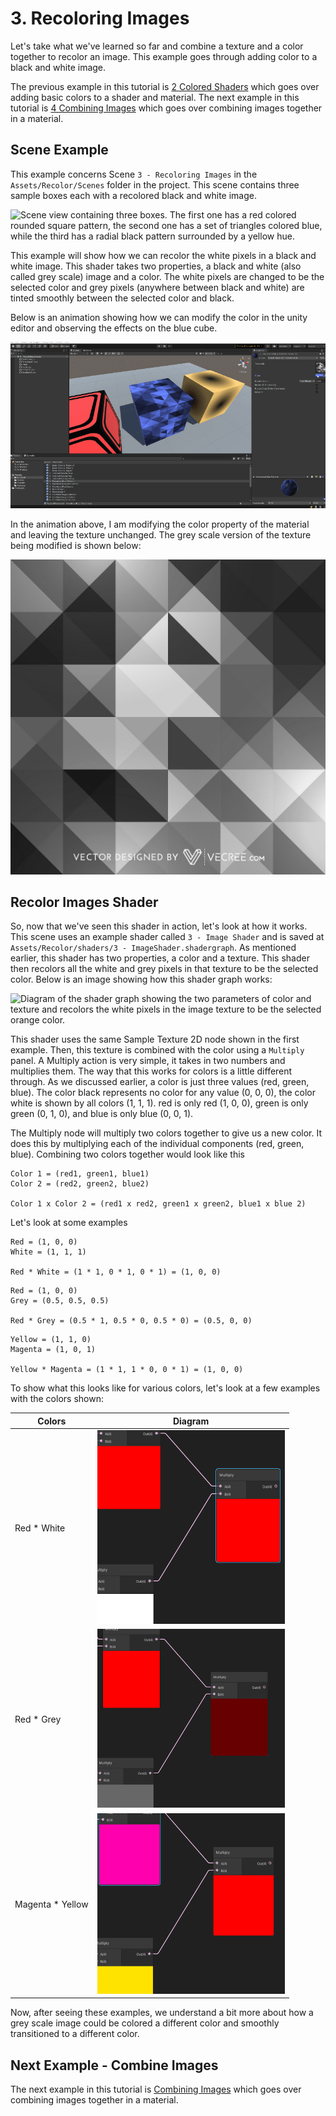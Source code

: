 # 3. Recoloring Images

Let's take what we've learned so far and combine a texture and a color together to recolor an image. This example goes
through adding color to a black and white image.

The previous example in this tutorial is [2 Colored Shaders](2.ColoredShaders.md) which goes over adding basic colors to a
shader and material. The next example in this tutorial is [4 Combining Images](4.CombiningImages.md) which goes over
combining images together in a material.

## Scene Example

This example concerns Scene `3 - Recoloring Images` in the `Assets/Recolor/Scenes` folder in the project. This scene contains
three sample boxes each with a recolored black and white image.

![Scene view containing three boxes. The first one has a red colored rounded square pattern, the second one has a set of
triangles colored blue, while the third has a radial black pattern surrounded by a yellow hue.](imgs/Scene-3.png)

This example will show how we can recolor the white pixels in a black and white image. This shader takes two properties,
a black and white (also called grey scale) image and a color. The white pixels are changed to be the selected color and
grey pixels (anywhere between black and white) are tinted smoothly between the selected color and black.

Below is an animation showing how we can modify the color in the unity editor and observing the effects on the blue
cube. 

![Recoloring the triangle pattern blue cube to be green adn then changing the color back to blue.](imgs/3-RecolorTriangles-small.gif)

In the animation above, I am modifying the color property of the material and leaving the texture unchanged. The
grey scale version of the texture being modified is shown below:

![](../Assets/Recolor/Textures/greyscale%20abstract%20patterns.jpg)

## Recolor Images Shader

So, now that we've seen this shader in action, let's look at how it works. This scene uses an example shader called
`3 - Image Shader` and is saved at `Assets/Recolor/shaders/3 - ImageShader.shadergraph`. As mentioned earlier, this shader has
two properties, a color and a texture. This shader then recolors all the white and grey pixels in that texture to be the
selected color. Below is an image showing how this shader graph works:

![Diagram of the shader graph showing the two parameters of color and texture and recolors the white pixels in the image
texture to be the selected orange color.](imgs/3-RecolorImageShader.png)

This shader uses the same Sample Texture 2D node shown in the first example. Then, this texture is combined with the
color using a `Multiply` panel.
A Multiply action is very simple, it takes in two numbers and multiplies them. The way that this works for colors is a
little different through. As we discussed earlier, a color is just three values (red, green, blue). The color black
represents no color for any value (0, 0, 0), the color white is shown by all colors (1, 1, 1). red is only red (1, 0,
0), green is only green (0, 1, 0), and blue is only blue (0, 0, 1).

The Multiply node will multiply two colors together to give us a new color. It does this by multiplying each of the
individual components (red, green, blue). Combining two colors together would look like this

```
Color 1 = (red1, green1, blue1)
Color 2 = (red2, green2, blue2)

Color 1 x Color 2 = (red1 x red2, green1 x green2, blue1 x blue 2)
```

Let's look at some examples
```
Red = (1, 0, 0)
White = (1, 1, 1)

Red * White = (1 * 1, 0 * 1, 0 * 1) = (1, 0, 0)
```

```
Red = (1, 0, 0)
Grey = (0.5, 0.5, 0.5)

Red * Grey = (0.5 * 1, 0.5 * 0, 0.5 * 0) = (0.5, 0, 0)
```

```
Yellow = (1, 1, 0)
Magenta = (1, 0, 1)

Yellow * Magenta = (1 * 1, 1 * 0, 0 * 1) = (1, 0, 0)
```

To show what this looks like for various colors, let's look at a few examples with the colors shown:

| Colors | Diagram |
|--------|---------|
| Red * White | ![](imgs/3-Multiply-RedWhite.png)|
| Red * Grey | ![](imgs/3-Multiply-RedGrey.png)|
| Magenta * Yellow| ![](imgs/3-Multiply-YellowMagenta.png)|

Now, after seeing these examples, we understand a bit more about how a grey scale image could be colored a different
color and smoothly transitioned to a different color.

## Next Example - Combine Images

The next example in this tutorial is [Combining Images](4.CombiningImages.md) which goes over
combining images together in a material.